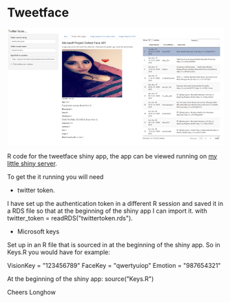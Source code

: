 # Tweetface

![alt text](tweetfaces.png)

R code for the tweetface shiny app, the app can be viewed running on [my little shiny server](http://5.100.228.219:3838/sample-apps/TweetFace/).

To get the it running you will need 

* twitter token. 

I have set up the authentication token in a different R session and saved it in a RDS file so that at the beginning of the shiny app I can import it. with twitter_token = readRDS("twittertoken.rds").

* Microsoft keys

Set up in an R file that is sourced in at the beginning of the shiny app. So in Keys.R you would have for example:

VisionKey = "123456789"
FaceKey = "qwertyuiop"
Emotion = "987654321"

At the beginning of the shiny app: source("Keys.R")

Cheers
Longhow
